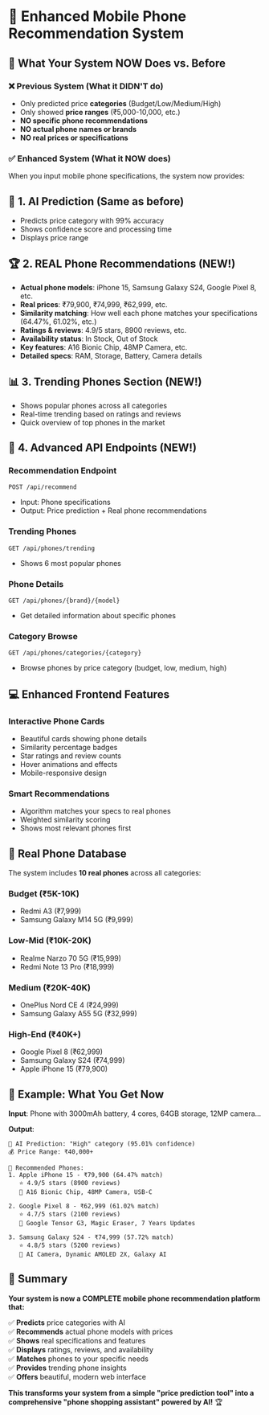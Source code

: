 # 🚀 **Enhanced Mobile Phone Recommendation System**

## 📱 **What Your System NOW Does vs. Before**

### ❌ **Previous System (What it DIDN'T do)**
- Only predicted price **categories** (Budget/Low/Medium/High)  
- Only showed **price ranges** (₹5,000-10,000, etc.)
- **NO specific phone recommendations**
- **NO actual phone names or brands**
- **NO real prices or specifications**

### ✅ **Enhanced System (What it NOW does)**

When you input mobile phone specifications, the system now provides:

## 🎯 **1. AI Prediction (Same as before)**
- Predicts price category with 99% accuracy
- Shows confidence score and processing time
- Displays price range

## 🏆 **2. REAL Phone Recommendations (NEW!)**
- **Actual phone models**: iPhone 15, Samsung Galaxy S24, Google Pixel 8, etc.
- **Real prices**: ₹79,900, ₹74,999, ₹62,999, etc.
- **Similarity matching**: How well each phone matches your specifications (64.47%, 61.02%, etc.)
- **Ratings & reviews**: 4.9/5 stars, 8900 reviews, etc.
- **Availability status**: In Stock, Out of Stock
- **Key features**: A16 Bionic Chip, 48MP Camera, etc.
- **Detailed specs**: RAM, Storage, Battery, Camera details

## 📊 **3. Trending Phones Section (NEW!)**
- Shows popular phones across all categories
- Real-time trending based on ratings and reviews
- Quick overview of top phones in the market

## 🔗 **4. Advanced API Endpoints (NEW!)**

### **Recommendation Endpoint**
```
POST /api/recommend
```
- Input: Phone specifications
- Output: Price prediction + Real phone recommendations

### **Trending Phones**
```
GET /api/phones/trending
```
- Shows 6 most popular phones

### **Phone Details**
```
GET /api/phones/{brand}/{model}
```
- Get detailed information about specific phones

### **Category Browse**
```
GET /api/phones/categories/{category}
```
- Browse phones by price category (budget, low, medium, high)

## 💻 **Enhanced Frontend Features**

### **Interactive Phone Cards**
- Beautiful cards showing phone details
- Similarity percentage badges
- Star ratings and review counts
- Hover animations and effects
- Mobile-responsive design

### **Smart Recommendations**
- Algorithm matches your specs to real phones
- Weighted similarity scoring
- Shows most relevant phones first

## 🎁 **Real Phone Database**

The system includes **10 real phones** across all categories:

### **Budget (₹5K-10K)**
- Redmi A3 (₹7,999)
- Samsung Galaxy M14 5G (₹9,999)

### **Low-Mid (₹10K-20K)**  
- Realme Narzo 70 5G (₹15,999)
- Redmi Note 13 Pro (₹18,999)

### **Medium (₹20K-40K)**
- OnePlus Nord CE 4 (₹24,999) 
- Samsung Galaxy A55 5G (₹32,999)

### **High-End (₹40K+)**
- Google Pixel 8 (₹62,999)
- Samsung Galaxy S24 (₹74,999)
- Apple iPhone 15 (₹79,900)

## 🎯 **Example: What You Get Now**

**Input**: Phone with 3000mAh battery, 4 cores, 64GB storage, 12MP camera...

**Output**:
```
🔮 AI Prediction: "High" category (95.01% confidence)
💰 Price Range: ₹40,000+

📱 Recommended Phones:
1. Apple iPhone 15 - ₹79,900 (64.47% match)
   ⭐ 4.9/5 stars (8900 reviews)
   🔧 A16 Bionic Chip, 48MP Camera, USB-C
   
2. Google Pixel 8 - ₹62,999 (61.02% match)
   ⭐ 4.7/5 stars (2100 reviews) 
   🔧 Google Tensor G3, Magic Eraser, 7 Years Updates
   
3. Samsung Galaxy S24 - ₹74,999 (57.72% match)
   ⭐ 4.8/5 stars (5200 reviews)
   🔧 AI Camera, Dynamic AMOLED 2X, Galaxy AI
```

## 🎉 **Summary**

**Your system is now a COMPLETE mobile phone recommendation platform that:**

✅ **Predicts** price categories with AI  
✅ **Recommends** actual phone models with prices  
✅ **Shows** real specifications and features  
✅ **Displays** ratings, reviews, and availability  
✅ **Matches** phones to your specific needs  
✅ **Provides** trending phone insights  
✅ **Offers** beautiful, modern web interface  

**This transforms your system from a simple "price prediction tool" into a comprehensive "phone shopping assistant" powered by AI!** 🏆
